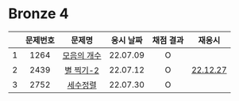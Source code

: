 # Bronze 4

|     | 문제번호 |          문제명          | 응시 날짜 | 채점 결과 |            재응시            |
| :-: | :------: | :----------------------: | :-------: | :-------: | :--------------------------: |
|  1  |   1264   | [모음의 개수](./1264.js) | 22.07.09  |     O     |                              |
|  2  |   2439   |  [별 찍기-2](./2439.js)  | 22.07.12  |     O     | [22.12.27](./replay/2439.js) |
|  3  |   2752   |  [세수정렬](./2752.js)   | 22.07.30  |     O     |
